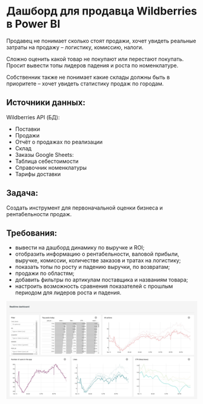 # Дашборд для продавца Wildberries в Power BI

Продавец не понимает сколько стоят продажи, хочет увидеть реальные затраты на продажу – логистику, комиссию, налоги. 

Сложно оценить какой товар не покупают или перестают покупать. Просит вывести топы лидеров падения и роста по номенклатуре.

Собственник также не понимает какие склады должны быть в приоритете – хочет увидеть статистику продаж по городам.

## Источники данных:
Wildberries API (БД):
- Поставки
- Продажи
- Отчёт о продажах по реализации
- Склад
- Заказы
Google Sheets:
- Таблица себестоимости
- Справочник номенклатуры
- Тарифы доставки

## Задача:  

Создать инструмент для первоначальной оценки бизнеса и рентабельности продаж. 

## Требования:

- вывести на дашборд динамику по выручке и ROI;
- отобразить информацию о рентабельности, валовой прибыли, выручке, комиссии, количестве заказов и тратах на логистику;
- показать топы по росту и падению выручки, по возвратам;
- продажи по областям;
- добавить фильтры по артикулам поставщика и названиям товара;
- настроить возможность сравнения показателей с прошлым периодом для лидеров роста и падения.

![Скрин дашборда](https://github.com/karinatom/karpov_analyst_simulator/blob/main/Dashboards/feed_realtime.jpg)